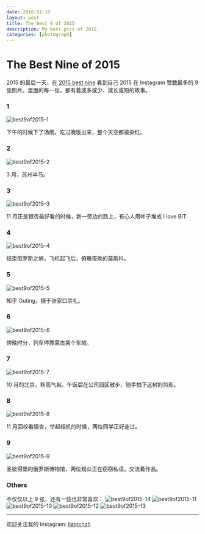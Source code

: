 ```yaml
---
date: 2016-01-10
layout: post
title: The Best 9 of 2015
description: My best pics of 2015.
categories: [photograph]
---
```


# The Best Nine of 2015

2015 的最后一天，在 [2015 best nine](http://2015bestnine.com/) 看到自己 2015 在 Instagram 赞数最多的 9 张照片。里面的每一张，都有着或多或少、或长或短的故事。

### 1
![best9of2015-1](/images/best9of2015-1.jpg)

下午的时候下了场雨，吃过晚饭出来，整个天空都被染红。

### 2
![best9of2015-2](/images/best9of2015-2.jpg)

3 月，苏州半马。

### 3
![best9of2015-3](/images/best9of2015-3.jpg)

11 月正是银杏最好看的时候，新一旁边的路上，有心人用叶子堆成 I love BIT.

### 4
![best9of2015-4](/images/best9of2015-4.jpg)

结束俄罗斯之旅，飞机起飞后，俯瞰夜晚的莫斯科。

### 5
![best9of2015-5](/images/best9of2015-5.jpg)

知乎 Outing，摄于张家口崇礼。

### 6
![best9of2015-6](/images/best9of2015-6.jpg)

傍晚时分，列车停靠蒙古某个车站。

### 7
![best9of2015-7](/images/best9of2015-7.jpg)

10 月的北京，秋高气爽。午饭后在公司园区散步，随手拍下这树的剪影。

### 8
![best9of2015-8](/images/best9of2015-8.jpg)

11 月回校看银杏，举起相机的时候，两位同学正好走过。

### 9

![best9of2015-9](/images/best9of2015-9.jpg)

圣彼得堡的俄罗斯博物馆，两位观众正在窃窃私语，交流着作品。

### Others
不仅仅以上 9 张，还有一些也非常喜欢：
![best9of2015-14](/images/best9of2015-14.jpg)
![best9of2015-11](/images/best9of2015-11.jpg)
![best9of2015-10](/images/best9of2015-10.jpg)
![best9of2015-12](/images/best9of2015-12.jpg)
![best9of2015-13](/images/best9of2015-13.jpg)

- - - - - - - - - - - - - -
欢迎关注我的 Instagram: [liamchzh](https://www.instagram.com/liamchzh/)

